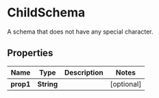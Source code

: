 

# ChildSchema

A schema that does not have any special character.

## Properties

| Name | Type | Description | Notes |
|------------ | ------------- | ------------- | -------------|
|**prop1** | **String** |  |  [optional] |




